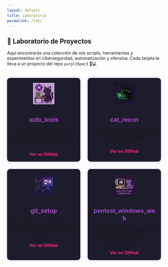 ```yaml
---
layout: default
title: Laboratorio
permalink: /lab/
---
```


## 🧪 Laboratorio de Proyectos

Aquí encontrarás una colección de mis scripts, herramientas y experimentos en ciberseguridad, automatización y ofensiva. Cada tarjeta te lleva a un proyecto del repo `purpl35p4c3` 🐾💻

<div class="lab-grid">
  <div class="lab-card">
    <img src="/assets/img/lab/1.png" alt="auto_tools">
    <h3>auto_tools</h3>
    <p>Scripts automatizados para tareas repetitivas. ¡Haz que tu terminal trabaje por ti!</p>
    <a href="https://github.com/l1ttl3bugc4t/purpl35p4c3/tree/main/auto_tools" target="_blank">Ver en GitHub</a>
  </div>
  <div class="lab-card">
    <img src="/assets/img/lab/2.png" alt="cat_recon">
    <h3>cat_recon</h3>
    <p>Kit de reconocimiento ofensivo con aroma felino 🐈‍⬛</p>
    <a href="https://github.com/l1ttl3bugc4t/purpl35p4c3/tree/main/cat_recon" target="_blank">Ver en GitHub</a>
  </div>
  <div class="lab-card">
    <img src="/assets/img/lab/3.png" alt="git_setup">
    <h3>git_setup</h3>
    <p>Automatiza la configuración de Git para entornos de hacking o desarrollo.</p>
    <a href="https://github.com/l1ttl3bugc4t/purpl35p4c3/tree/main/git_setup" target="_blank">Ver en GitHub</a>
  </div>
  <div class="lab-card">
    <img src="/assets/img/lab/4.png" alt="pentest_tools">
    <h3>pentest_windows_web</h3>
    <p>Compilado útil de herramientas ofensivas para Windows y aplicaciones web.</p>
    <a href="https://github.com/l1ttl3bugc4t/purpl35p4c3/tree/main/herramientas_pentest_windows_web" target="_blank">Ver en GitHub</a>
  </div>
</div>

<style>
.lab-grid {
  display: grid;
  grid-template-columns: repeat(auto-fit, minmax(240px, 1fr));
  gap: 1.5rem;
  margin-top: 2rem;
}
.lab-card {
  background: #1c1c2b;
  padding: 1rem;
  border-radius: 10px;
  text-align: center;
  box-shadow: 0 0 10px rgba(166, 74, 201, 0.3);
}
.lab-card img {
  max-width: 70px;
  margin-bottom: 0.5rem;
}
.lab-card h3 {
  color: #a64ac9;
  font-size: 1.2rem;
}
.lab-card a {
  display: inline-block;
  margin-top: 0.5rem;
  text-decoration: none;
  color: #f72585;
  font-weight: bold;
}
.lab-card a:hover {
  text-decoration: underline;
}
</style>
